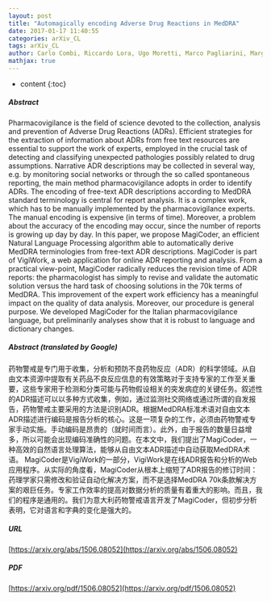 ```yaml
---
layout: post
title: "Automagically encoding Adverse Drug Reactions in MedDRA"
date: 2017-01-17 11:40:55
categories: arXiv_CL
tags: arXiv_CL
author: Carlo Combi, Riccardo Lora, Ugo Moretti, Marco Pagliarini, Margherita Zorzi
mathjax: true
---
```


* content
{:toc}

##### Abstract
Pharmacovigilance is the field of science devoted to the collection, analysis and prevention of Adverse Drug Reactions (ADRs). Efficient strategies for the extraction of information about ADRs from free text resources are essential to support the work of experts, employed in the crucial task of detecting and classifying unexpected pathologies possibly related to drug assumptions. Narrative ADR descriptions may be collected in several way, e.g. by monitoring social networks or through the so called spontaneous reporting, the main method pharmacovigilance adopts in order to identify ADRs. The encoding of free-text ADR descriptions according to MedDRA standard terminology is central for report analysis. It is a complex work, which has to be manually implemented by the pharmacovigilance experts. The manual encoding is expensive (in terms of time). Moreover, a problem about the accuracy of the encoding may occur, since the number of reports is growing up day by day. In this paper, we propose MagiCoder, an efficient Natural Language Processing algorithm able to automatically derive MedDRA terminologies from free-text ADR descriptions. MagiCoder is part of VigiWork, a web application for online ADR reporting and analysis. From a practical view-point, MagiCoder radically reduces the revision time of ADR reports: the pharmacologist has simply to revise and validate the automatic solution versus the hard task of choosing solutions in the 70k terms of MedDRA. This improvement of the expert work efficiency has a meaningful impact on the quality of data analysis. Moreover, our procedure is general purpose. We developed MagiCoder for the Italian pharmacovigilance language, but preliminarily analyses show that it is robust to language and dictionary changes.

##### Abstract (translated by Google)
药物警戒是专门用于收集，分析和预防不良药物反应（ADR）的科学领域。从自由文本资源中提取有关药品不良反应信息的有效策略对于支持专家的工作至关重要，这些专家用于检测和分类可能与药物假设相关的突发病症的关键任务。叙述性的ADR描述可以以多种方式收集，例如，通过监测社交网络或通过所谓的自发报告，药物警戒主要采用的方法是识别ADR。根据MedDRA标准术语对自由文本ADR描述进行编码是报告分析的核心。这是一项复杂的工作，必须由药物警戒专家手动实施。手动编码是昂贵的（就时间而言）。此外，由于报告的数量日益增多，所以可能会出现编码准确性的问题。在本文中，我们提出了MagiCoder，一种高效的自然语言处理算法，能够从自由文本ADR描述中自动获取MedDRA术语。 MagiCoder是VigiWork的一部分，VigiWork是在线ADR报告和分析的Web应用程序。从实际的角度看，MagiCoder从根本上缩短了ADR报告的修订时间：药理学家只需修改和验证自动化解决方案，而不是选择MedDRA 70k条款解决方案的艰巨任务。专家工作效率的提高对数据分析的质量有着重大的影响。而且，我们的程序是通用的。我们为意大利药物警戒语言开发了MagiCoder，但初步分析表明，它对语言和字典的变化是强大的。

##### URL
[https://arxiv.org/abs/1506.08052](https://arxiv.org/abs/1506.08052)

##### PDF
[https://arxiv.org/pdf/1506.08052](https://arxiv.org/pdf/1506.08052)

